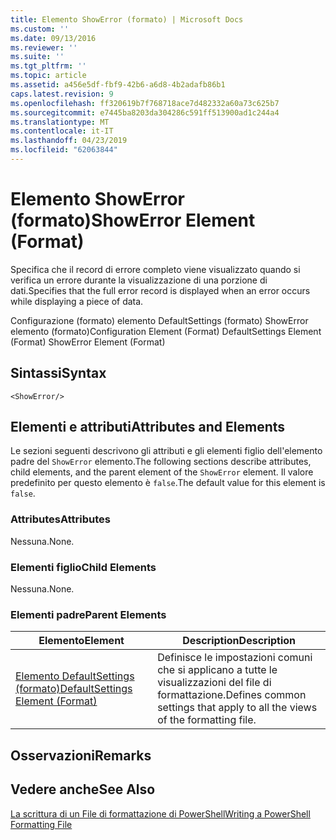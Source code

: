 ```yaml
---
title: Elemento ShowError (formato) | Microsoft Docs
ms.custom: ''
ms.date: 09/13/2016
ms.reviewer: ''
ms.suite: ''
ms.tgt_pltfrm: ''
ms.topic: article
ms.assetid: a456e5df-fbf9-42b6-a6d8-4b2adafb86b1
caps.latest.revision: 9
ms.openlocfilehash: ff320619b7f768718ace7d482332a60a73c625b7
ms.sourcegitcommit: e7445ba8203da304286c591ff513900ad1c244a4
ms.translationtype: MT
ms.contentlocale: it-IT
ms.lasthandoff: 04/23/2019
ms.locfileid: "62063844"
---
```

# <a name="showerror-element-format"></a><span data-ttu-id="09df4-102">Elemento ShowError (formato)</span><span class="sxs-lookup"><span data-stu-id="09df4-102">ShowError Element (Format)</span></span>

<span data-ttu-id="09df4-103">Specifica che il record di errore completo viene visualizzato quando si verifica un errore durante la visualizzazione di una porzione di dati.</span><span class="sxs-lookup"><span data-stu-id="09df4-103">Specifies that the full error record is displayed when an error occurs while displaying a piece of data.</span></span>

<span data-ttu-id="09df4-104">Configurazione (formato) elemento DefaultSettings (formato) ShowError elemento (formato)</span><span class="sxs-lookup"><span data-stu-id="09df4-104">Configuration Element (Format) DefaultSettings Element (Format) ShowError Element (Format)</span></span>

## <a name="syntax"></a><span data-ttu-id="09df4-105">Sintassi</span><span class="sxs-lookup"><span data-stu-id="09df4-105">Syntax</span></span>

```scr
<ShowError/>
```

## <a name="attributes-and-elements"></a><span data-ttu-id="09df4-106">Elementi e attributi</span><span class="sxs-lookup"><span data-stu-id="09df4-106">Attributes and Elements</span></span>

<span data-ttu-id="09df4-107">Le sezioni seguenti descrivono gli attributi e gli elementi figlio dell'elemento padre del `ShowError` elemento.</span><span class="sxs-lookup"><span data-stu-id="09df4-107">The following sections describe attributes, child elements, and the parent element of the `ShowError` element.</span></span> <span data-ttu-id="09df4-108">Il valore predefinito per questo elemento è `false`.</span><span class="sxs-lookup"><span data-stu-id="09df4-108">The default value for this element is `false`.</span></span>

### <a name="attributes"></a><span data-ttu-id="09df4-109">Attributes</span><span class="sxs-lookup"><span data-stu-id="09df4-109">Attributes</span></span>

<span data-ttu-id="09df4-110">Nessuna.</span><span class="sxs-lookup"><span data-stu-id="09df4-110">None.</span></span>

### <a name="child-elements"></a><span data-ttu-id="09df4-111">Elementi figlio</span><span class="sxs-lookup"><span data-stu-id="09df4-111">Child Elements</span></span>

<span data-ttu-id="09df4-112">Nessuna.</span><span class="sxs-lookup"><span data-stu-id="09df4-112">None.</span></span>

### <a name="parent-elements"></a><span data-ttu-id="09df4-113">Elementi padre</span><span class="sxs-lookup"><span data-stu-id="09df4-113">Parent Elements</span></span>

|<span data-ttu-id="09df4-114">Elemento</span><span class="sxs-lookup"><span data-stu-id="09df4-114">Element</span></span>|<span data-ttu-id="09df4-115">Description</span><span class="sxs-lookup"><span data-stu-id="09df4-115">Description</span></span>|
|-------------|-----------------|
|[<span data-ttu-id="09df4-116">Elemento DefaultSettings (formato)</span><span class="sxs-lookup"><span data-stu-id="09df4-116">DefaultSettings Element (Format)</span></span>](./defaultsettings-element-format.md)|<span data-ttu-id="09df4-117">Definisce le impostazioni comuni che si applicano a tutte le visualizzazioni del file di formattazione.</span><span class="sxs-lookup"><span data-stu-id="09df4-117">Defines common settings that apply to all the views of the formatting file.</span></span>|

## <a name="remarks"></a><span data-ttu-id="09df4-118">Osservazioni</span><span class="sxs-lookup"><span data-stu-id="09df4-118">Remarks</span></span>

## <a name="see-also"></a><span data-ttu-id="09df4-119">Vedere anche</span><span class="sxs-lookup"><span data-stu-id="09df4-119">See Also</span></span>

[<span data-ttu-id="09df4-120">La scrittura di un File di formattazione di PowerShell</span><span class="sxs-lookup"><span data-stu-id="09df4-120">Writing a PowerShell Formatting File</span></span>](./writing-a-powershell-formatting-file.md)
